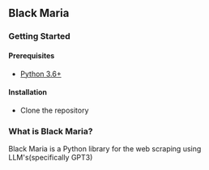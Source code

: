 ## Black Maria

### Getting Started
#### Prerequisites
- [Python 3.6+](https://www.python.org/downloads/)

#### Installation
- Clone the repository

### What is Black Maria?
Black Maria is a Python library for the web scraping using LLM's(specifically GPT3)